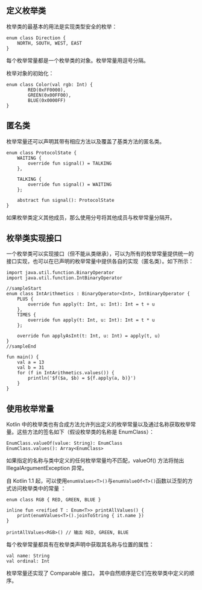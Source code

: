## 定义枚举类
枚举类的最基本的用法是实现类型安全的枚举：
```
enum class Direction {
    NORTH, SOUTH, WEST, EAST
}
```
每个枚举常量都是一个枚举类的对象。枚举常量用逗号分隔。

枚举对象的初始化：
```
enum class Color(val rgb: Int) {
        RED(0xFF0000),
        GREEN(0x00FF00),
        BLUE(0x0000FF)
}
```

## 匿名类
枚举常量还可以声明其带有相应方法以及覆盖了基类方法的匿名类。
```
enum class ProtocolState {
    WAITING {
        override fun signal() = TALKING
    },

    TALKING {
        override fun signal() = WAITING
    };

    abstract fun signal(): ProtocolState
}
```
如果枚举类定义其他成员，那么使用分号将其他成员与枚举常量分隔开。

## 枚举类实现接口
一个枚举类可以实现接口（但不能从类继承），可以为所有的枚举常量提供统一的接口实现，也可以在已声明的枚举常量中提供各自的实现（匿名类）。如下所示：
```
import java.util.function.BinaryOperator
import java.util.function.IntBinaryOperator

//sampleStart
enum class IntArithmetics : BinaryOperator<Int>, IntBinaryOperator {
    PLUS {
        override fun apply(t: Int, u: Int): Int = t + u
    },
    TIMES {
        override fun apply(t: Int, u: Int): Int = t * u
    };

    override fun applyAsInt(t: Int, u: Int) = apply(t, u)
}
//sampleEnd

fun main() {
    val a = 13
    val b = 31
    for (f in IntArithmetics.values()) {
        println('$f($a, $b) = ${f.apply(a, b)}')
    }
}
```

## 使用枚举常量
Kotlin 中的枚举类也有合成方法允许列出定义的枚举常量以及通过名称获取枚举常量。这些方法的签名如下（假设枚举类的名称是 EnumClass）：
```
EnumClass.valueOf(value: String): EnumClass
EnumClass.values(): Array<EnumClass>
```
如果指定的名称与类中定义的任何枚举常量均不匹配，valueOf() 方法将抛出 IllegalArgumentException 异常。

自 Kotlin 1.1 起，可以使用`enumValues<T>()`与`enumValueOf<T>()`函数以泛型的方式访问枚举类中的常量 ：
```
enum class RGB { RED, GREEN, BLUE }

inline fun <reified T : Enum<T>> printAllValues() {
    print(enumValues<T>().joinToString { it.name })
}

printAllValues<RGB>() // 输出 RED, GREEN, BLUE
```

每个枚举常量都具有在枚举类声明中获取其名称与位置的属性：
```
val name: String
val ordinal: Int
```
枚举常量还实现了 Comparable 接口， 其中自然顺序是它们在枚举类中定义的顺序。
